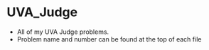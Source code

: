 # UVA_Judge
- All of my UVA Judge problems.
- Problem name and number can be found at the top of each file

